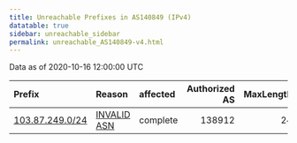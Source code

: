 ```yaml
---
title: Unreachable Prefixes in AS140849 (IPv4)
datatable: true
sidebar: unreachable_sidebar
permalink: unreachable_AS140849-v4.html
---
```


Data as of 2020-10-16 12:00:00 UTC


<div class="datatable-begin"></div>

| Prefix                                                   | Reason                                                                                                  | affected   |   Authorized AS |   MaxLength | Anchor                                       |   unreachable /24s |
|:---------------------------------------------------------|:--------------------------------------------------------------------------------------------------------|:-----------|----------------:|------------:|:---------------------------------------------|-------------------:|
| [103.87.249.0/24](https://stat.ripe.net/103.87.249.0/24) | [INVALID ASN](https://rpki-validator.ripe.net/announcement-preview?asn=AS140849&prefix=103.87.249.0/24) | complete   |          138912 |          24 | [APNIC](unreachable_APNIC_RPKI_Root-v4.html) |                  1 |

<div class="datatable-end"></div>